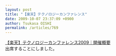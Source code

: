 ```yaml
---
layout: post
title: "【楽天】テクノロジーカンファレンス"
date: 2009-10-07 23:37:09 +0900
author: Tsukasa OISHI
permalink: /articles/769
---
```



[【楽天】テクノロジーカンファレンス2009｜開催概要](http://tech.rakuten.co.jp/rtc2009/)  
出席することにしました。  

